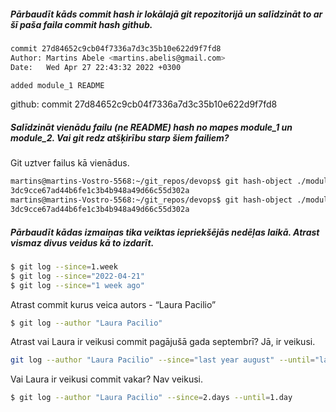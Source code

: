 ##### Pārbaudīt kāds commit hash ir lokālajā git repozitorijā un salīdzināt to ar šī paša faila commit hash github.

```sh
commit 27d84652c9cb04f7336a7d3c35b10e622d9f7fd8
Author: Martins Abele <martins.abelis@gmail.com>
Date:   Wed Apr 27 22:43:32 2022 +0300

added module_1 README
```

github:
commit 27d84652c9cb04f7336a7d3c35b10e622d9f7fd8

##### Salīdzināt vienādu failu (ne README) hash no mapes module_1 un module_2. Vai git redz atšķirību starp šiem failiem?

Git uztver failus kā vienādus.

```sh
martins@martins-Vostro-5568:~/git_repos/devops$ git hash-object ./module_1/image-007.jpg
3dc9cce67ad44b6fe1c3b4b948a49d66c55d302a
martins@martins-Vostro-5568:~/git_repos/devops$ git hash-object ./module_2/image-007.jpg
3dc9cce67ad44b6fe1c3b4b948a49d66c55d302a
```

##### Pārbaudīt kādas izmaiņas tika veiktas iepriekšējās nedēļas laikā. Atrast vismaz divus veidus kā to izdarīt.
```sh
$ git log --since=1.week
$ git log --since="2022-04-21"
$ git log --since="1 week ago"
```

Atrast commit kurus veica autors - “Laura Pacilio”

```sh
$ git log --author "Laura Pacilio"
```

Atrast vai Laura ir veikusi commit pagājušā gada septembrī? Jā, ir veikusi.

```sh
git log --author "Laura Pacilio" --since="last year august" --until="last year september"
```

Vai Laura ir veikusi commit vakar? Nav veikusi.

```sh
$ git log --author "Laura Pacilio" --since=2.days --until=1.day
```


